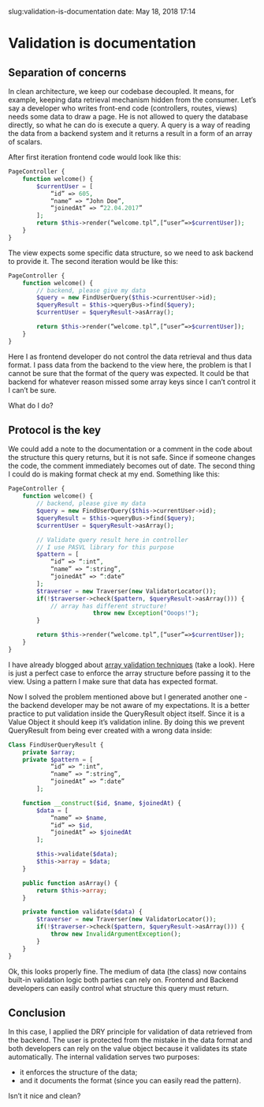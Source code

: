 slug:validation-is-documentation
date: May 18, 2018 17:14
# Validation is documentation
## Separation of concerns

In clean architecture, we keep our codebase decoupled. It means, for example, keeping data retrieval mechanism hidden from the consumer. Let’s say a developer who writes front-end code (controllers, routes, views) needs some data to draw a page. He is not allowed to query the database directly, so what he can do is execute a query. A query is a way of reading the data from a backend system and it returns a result in a form of an array of scalars.

After first iteration frontend code would look like this:
```php
PageController {
    function welcome() {
        $currentUser = [
            “id” => 605,
            “name” => “John Doe”,
            “joinedAt” => “22.04.2017”
        ];
        return $this->render(“welcome.tpl”,[“user”=>$currentUser]);
    }
}
```

The view expects some specific data structure, so we need to ask backend to provide it.
The second iteration would be like this:

```php
PageController {
    function welcome() {
        // backend, please give my data
        $query = new FindUserQuery($this->currentUser->id);
        $queryResult = $this->queryBus->find($query);
        $currentUser = $queryResult->asArray();

        return $this->render(“welcome.tpl”,[“user”=>$currentUser]);
    }
}
```

Here I as frontend developer do not control the data retrieval and thus data format. I pass data from the backend to the view here, the problem is that I cannot be sure that the format of the query was expected. It could be that backend for whatever reason missed some array keys since I can’t control it I can’t be sure. 

What do I do?

## Protocol is the key

We could add a note to the documentation or a comment in the code about the structure this query returns, but it is not safe. Since if someone changes the code, the comment immediately becomes out of date. 
The second thing I could do is making format check at my end. Something like this:

```php
PageController {
    function welcome() {
        // backend, please give my data
        $query = new FindUserQuery($this->currentUser->id);
        $queryResult = $this->queryBus->find($query);
        $currentUser = $queryResult->asArray();

        // Validate query result here in controller
        // I use PASVL library for this purpose
        $pattern = [
            “id” => “:int”,
            “name” => “:string”,
            “joinedAt” => “:date”
        ];
        $traverser = new Traverser(new ValidatorLocator());
        if(!$traverser->check($pattern, $queryResult->asArray())) {
            // array has different structure!
						throw new Exception("Ooops!");
        }

        return $this->render(“welcome.tpl”,[“user”=>$currentUser]);
    }
}
```

I have already blogged about [array validation techniques](https://lessthan12ms.com/php-array-validation-gets-simpler/) (take a look). Here is just a perfect case to enforce the array structure before passing it to the view. Using a pattern I make sure that data has expected format.

Now I solved the problem mentioned above but I generated another one - the backend developer may be not aware of my expectations. It is a better practice to put validation inside the QueryResult object itself. Since it is a Value Object it should keep it’s validation inline. By doing this we prevent QueryResult from being ever created with a wrong data inside:

```php
Class FindUserQueryResult {
    private $array;
    private $pattern = [
            “id” => “:int”,
            “name” => “:string”,
            “joinedAt” => “:date”
        ];

    function __construct($id, $name, $joinedAt) {
        $data = [
            “name” => $name,
            “id” => $id,
            “joinedAt” => $joinedAt
        ];

        $this->validate($data);
        $this->array = $data;
    }

    public function asArray() {
        return $this->array;
    }

    private function validate($data) {
        $traverser = new Traverser(new ValidatorLocator());
        if(!$traverser->check($pattern, $queryResult->asArray())) {
            throw new InvalidArgumentException();
        }        
    }
}
```

Ok, this looks properly fine. The medium of data (the class) now contains built-in validation logic both parties can rely on. Frontend and Backend developers can easily control what structure this query must return.

## Conclusion

In this case, I applied the DRY principle for validation of data retrieved from the backend. The user is protected from the mistake in the data format and both developers can rely on the value object because it validates its state automatically. The internal validation serves two purposes:
- it enforces the structure of the data;
- and it documents the format (since you can easily read the pattern).

Isn’t it nice and clean?